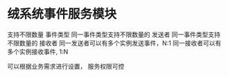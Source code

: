 # 绒系统事件服务模块

支持不限数量 事件类型
同一事件类型支持不限数量的 发送者
同一事件类型支持不限数量的 接收者
同一发送者可以有多个实例发送事件，N:1
同一接收者可以有多个实例接收事件, 1:N

可以根据业务需求进行设置，
服务权限可控